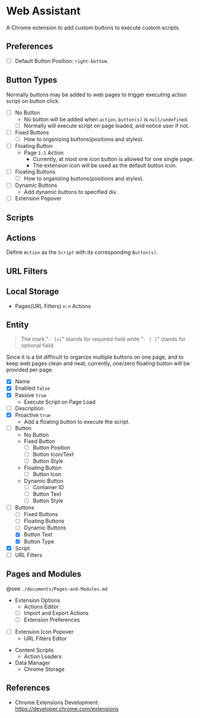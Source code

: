 # Web Assistant

<!--
```yaml
date: 2018-10-25T01:07:51+0800
titles:
    - Web Assistant
    - Page Assistant
```
-->

A Chrome extension to add custom buttons to execute custom scripts.

## Preferences

- [ ] Default Button Position: `right-bottom`.

## Button Types

Normally buttons may be added to web pages to trigger executing action script on button click.

- [ ] No Button
	- No button will be added when `action.button(s)` is `null/undefined`.
	- [ ] Normally will execute script on page loaded, and notice user if not.
- [ ] Fixed Buttons
	- [ ] How to organizing buttons(positions and styles).
- [ ] Floating Button
	- Page `1:1` Action
		- Currently, at most one icon button is allowed for one single page.
		- The extension icon will be used as the default button icon.
- [ ] Floating Buttons
	- [ ] How to organizing buttons(positions and styles).
- [ ] Dynamic Buttons
	- Add dynamic buttons to specified div.
- [ ] Extension Popover

## Scripts

## Actions

Define `Action` as the `Script` with its corresponding `Button(s)`.

## URL Filters

## Local Storage

- Pages(URL Filters) `n:n` Actions

## Entity

> The mark "`- [x]`" stands for required field while "`- [ ]`" stands for optional field.

Since it is a bit difficult to organize multiple buttons on one page, 
and to keep web pages clean and neat,
currently, one/zero floating button will be provided per page.

- [x] Name
- [x] Enabled `false`
- [x] Passive `true`
	- Execute Script on Page Load
- [ ] Description
- [x] Proactive `true`
	- Add a floating button to execute the script.
- [ ] Button
	- No Button
	- Fixed Button
		- [ ] Button Position
		- [ ] Button Icon/Text
		- [ ] Button Style
	- Floating Button
		- [ ] Button Icon
	- Dynamic Button
		- [ ] Container ID
		- [ ] Button Text
		- [ ] Button Style
- [ ] Buttons
	- [ ] Fixed Buttons
	- [ ] Floating Buttons
	- [ ] Dynamic Buttons
	- [x] Button Text
	- [x] Button Type
- [x] Script
- [ ] URL Filters

## Pages and Modules

@see `./documents/Pages-and-Modules.md`

- Extension Options
	- Actions Editor
	- [ ] Import and Export Actions
	- [ ] Extension Preferences
- [ ] Extension Icon Popover
	- URL Filters Editor
- Content Scripts
	- Action Loaders
- Data Manager
	- Chrome Storage

## References

- Chrome Extensions Development: https://developer.chrome.com/extensions
